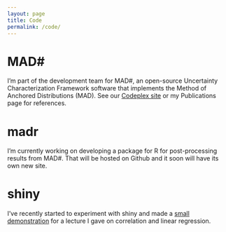 ```yaml
---
layout: page
title: Code
permalink: /code/
---
```


# MAD&#35;
I’m part of the development team for MAD&#35;, an open-source Uncertainty Characterization Framework software that implements the Method of Anchored Distributions (MAD). See our [Codeplex site](http://mad.codeplex.com) or my Publications page for references. 


# madr
I’m currently working on developing a package for R for post-processing results from MAD&#35;. That will be hosted on Github and it soon will have its own new site.

# shiny
I’ve recently started to experiment with shiny and made a [small demonstration](https://hsavoy.shinyapps.io/Correlation_Regression/) for a lecture I gave on correlation and linear regression.






